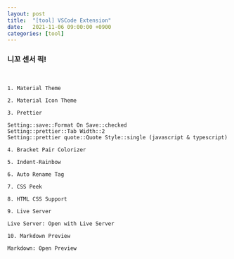 ```yaml
---
layout: post
title:  "[tool] VSCode Extension"
date:   2021-11-06 09:00:00 +0900
categories: [tool]
---
```


### 니꼬 센서 픽!

<br>

`1. Material Theme`    

`2. Material Icon Theme`    

`3. Prettier`   
```
Setting::save::Format On Save::checked
Setting::prettier::Tab Width::2
Setting::prettier quote::Quote Style::single (javascript & typescript)
```

`4. Bracket Pair Colorizer`  

`5. Indent-Rainbow`    

`6. Auto Rename Tag`  

`7. CSS Peek`  

`8. HTML CSS Support`  

`9. Live Server`  
```
Live Server: Open with Live Server
```

`10. Markdown Preview`  
```
Markdown: Open Preview
```
<br>
